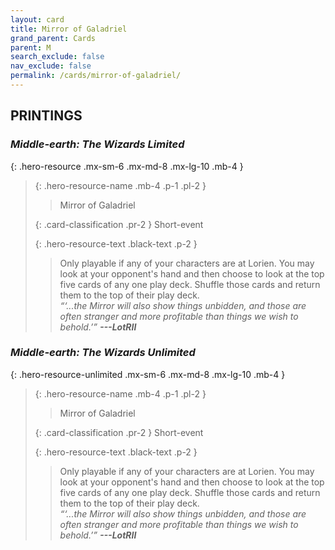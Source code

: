 ```yaml
---
layout: card
title: Mirror of Galadriel
grand_parent: Cards
parent: M
search_exclude: false
nav_exclude: false
permalink: /cards/mirror-of-galadriel/
---
```


## PRINTINGS


### _Middle-earth: The Wizards Limited_

{: .hero-resource .mx-sm-6 .mx-md-8 .mx-lg-10 .mb-4 }
> {: .hero-resource-name .mb-4 .p-1 .pl-2 }
> > <div class="card-mp"></div>
> > <div class="card-name">Mirror of Galadriel</div>
>
> {: .card-classification .pr-2 }
> Short-event
>
> {: .hero-resource-text .black-text .p-2 }
> > Only playable if any of your characters are at Lorien. You may look at your opponent's hand and then choose to look at the top five cards of any one play deck. Shuffle those cards and return them to the top of their play deck. <br>_“‘...the Mirror will also show things unbidden, and those are often stranger and more profitable than things we wish to behold.’”_ ***---&#65279;LotRII*** 
> 

### _Middle-earth: The Wizards Unlimited_

{: .hero-resource-unlimited .mx-sm-6 .mx-md-8 .mx-lg-10 .mb-4 }
> {: .hero-resource-name .mb-4 .p-1 .pl-2 }
> > <div class="card-mp"></div>
> > <div class="card-name">Mirror of Galadriel</div>
>
> {: .card-classification .pr-2 }
> Short-event
>
> {: .hero-resource-text .black-text .p-2 }
> > Only playable if any of your characters are at Lorien. You may look at your opponent's hand and then choose to look at the top five cards of any one play deck. Shuffle those cards and return them to the top of their play deck. <br>_“‘...the Mirror will also show things unbidden, and those are often stranger and more profitable than things we wish to behold.’”_ ***---&#65279;LotRII*** 
> 
